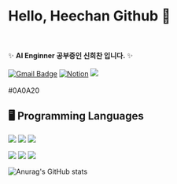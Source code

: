 # Hello, Heechan Github 👋
<br /><br /> 
✨ **AI Enginner 공부중인 신희찬 입니다.** ✨
<br /><br /> 
[![Gmail Badge](https://img.shields.io/badge/-gmlcks0905@gmail.com-c14438?style=flat-square&logo=Gmail&logoColor=white&link=mailto:gmlcks0905@gmail.com)](mailto:gmlcks0905@gmail.com) 
[![Notion](https://img.shields.io/badge/Notion-%23000000.svg?style=flat-square&logo=Notion)](https://noon-lynx-02e.notion.site/ae6a8cd765ef46669580fd863ef9b37c?pvs=4)
![](https://komarev.com/ghpvc/?username=shinheechan)
<br /><br /> 
#0A0A20
## 🖥️ Programming Languages

<img src="https://img.shields.io/badge/python%20-%2314354C.svg?style=for-the-badge&logo=Python&logoColor=white"/> <img src="https://img.shields.io/badge/MySQL-F5C300?style=for-the-badge&logo=MySQL&logoColor=black"/> <img src="https://img.shields.io/badge/R-007AFF?style=for-the-badge&logo=R&logoColor=white"/>

<img src="https://img.shields.io/badge/GitHub-181717?style=flat-square&logo=GitHub&logoColor=white"/>
<img src="https://img.shields.io/badge/Visual Studio Code-007ACC?style=flat-square&logo=Visual Studio Code&logoColor=white"/>
<img src="https://img.shields.io/badge/Google Colab-F9AB00?style=flat-square&logo=Google Colab&logoColor=white"/>

![Anurag's GitHub stats](https://github-readme-stats.vercel.app/api?username=sinheechan&show_icons=true&theme=radical)
